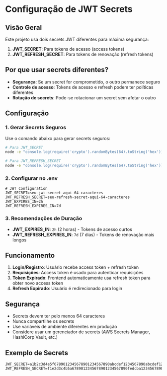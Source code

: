 # Configuração de JWT Secrets

## Visão Geral

Este projeto usa dois secrets JWT diferentes para máxima segurança:

1. **JWT_SECRET**: Para tokens de acesso (access tokens)
2. **JWT_REFRESH_SECRET**: Para tokens de renovação (refresh tokens)

## Por que usar secrets diferentes?

- **Segurança**: Se um secret for comprometido, o outro permanece seguro
- **Controle de acesso**: Tokens de acesso e refresh podem ter políticas diferentes
- **Rotação de secrets**: Pode-se rotacionar um secret sem afetar o outro

## Configuração

### 1. Gerar Secrets Seguros

Use o comando abaixo para gerar secrets seguros:

```bash
# Para JWT_SECRET
node -e "console.log(require('crypto').randomBytes(64).toString('hex'))"

# Para JWT_REFRESH_SECRET
node -e "console.log(require('crypto').randomBytes(64).toString('hex'))"
```

### 2. Configurar no .env

```env
# JWT Configuration
JWT_SECRET=seu-jwt-secret-aqui-64-caracteres
JWT_REFRESH_SECRET=seu-refresh-secret-aqui-64-caracteres
JWT_EXPIRES_IN=2h
JWT_REFRESH_EXPIRES_IN=7d
```

### 3. Recomendações de Duração

- **JWT_EXPIRES_IN**: `2h` (2 horas) - Tokens de acesso curtos
- **JWT_REFRESH_EXPIRES_IN**: `7d` (7 dias) - Tokens de renovação mais longos

## Funcionamento

1. **Login/Registro**: Usuário recebe access token + refresh token
2. **Requisições**: Access token é usado para autenticar requisições
3. **Token Expirado**: Frontend automaticamente usa refresh token para obter novo access token
4. **Refresh Expirado**: Usuário é redirecionado para login

## Segurança

- Secrets devem ter pelo menos 64 caracteres
- Nunca compartilhe os secrets
- Use variáveis de ambiente diferentes em produção
- Considere usar um gerenciador de secrets (AWS Secrets Manager, HashiCorp Vault, etc.)

## Exemplo de Secrets

```env
JWT_SECRET=a1b2c3d4e5f6789012345678901234567890abcdef1234567890abcdef1234567890abcdef1234567890abcdef1234567890abcdef1234567890abcdef1234567890
JWT_REFRESH_SECRET=f1e2d3c4b5a6789012345678901234567890fedcba1234567890fedcba1234567890fedcba1234567890fedcba1234567890fedcba1234567890
```
